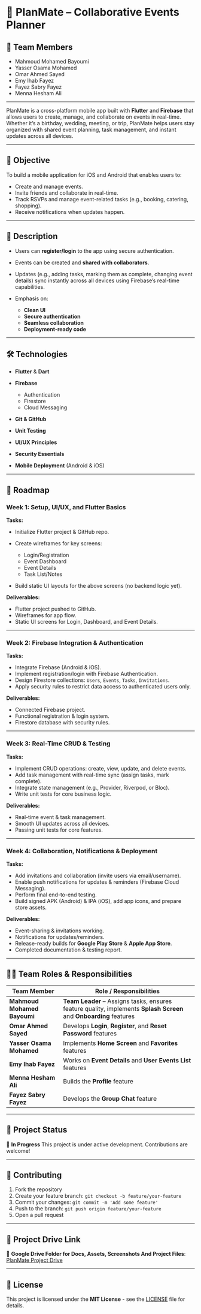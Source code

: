 # 📱 PlanMate – Collaborative Events Planner

## 👥 Team Members

* Mahmoud Mohamed Bayoumi
* Yasser Osama Mohamed
* Omar Ahmed Sayed
* Emy Ihab Fayez
* Fayez Sabry Fayez
* Menna Hesham Ali

---

PlanMate is a cross-platform mobile app built with **Flutter** and **Firebase** that allows users to create, manage, and collaborate on events in real-time. Whether it’s a birthday, wedding, meeting, or trip, PlanMate helps users stay organized with shared event planning, task management, and instant updates across all devices.

---

## 🚀 Objective

To build a mobile application for iOS and Android that enables users to:

* Create and manage events.
* Invite friends and collaborate in real-time.
* Track RSVPs and manage event-related tasks (e.g., booking, catering, shopping).
* Receive notifications when updates happen.

---

## 📝 Description

* Users can **register/login** to the app using secure authentication.
* Events can be created and **shared with collaborators**.
* Updates (e.g., adding tasks, marking them as complete, changing event details) sync instantly across all devices using Firebase’s real-time capabilities.
* Emphasis on:

  * **Clean UI**
  * **Secure authentication**
  * **Seamless collaboration**
  * **Deployment-ready code**

---

## 🛠️ Technologies

* **Flutter** & **Dart**
* **Firebase**

  * Authentication
  * Firestore
  * Cloud Messaging
* **Git & GitHub**
* **Unit Testing**
* **UI/UX Principles**
* **Security Essentials**
* **Mobile Deployment** (Android & iOS)

---

## 📅 Roadmap

### Week 1: Setup, UI/UX, and Flutter Basics

**Tasks:**

* Initialize Flutter project & GitHub repo.
* Create wireframes for key screens:

  * Login/Registration
  * Event Dashboard
  * Event Details
  * Task List/Notes
* Build static UI layouts for the above screens (no backend logic yet).

**Deliverables:**

* Flutter project pushed to GitHub.
* Wireframes for app flow.
* Static UI screens for Login, Dashboard, and Event Details.

---

### Week 2: Firebase Integration & Authentication

**Tasks:**

* Integrate Firebase (Android & iOS).
* Implement registration/login with Firebase Authentication.
* Design Firestore collections: `Users`, `Events`, `Tasks`, `Invitations`.
* Apply security rules to restrict data access to authenticated users only.

**Deliverables:**

* Connected Firebase project.
* Functional registration & login system.
* Firestore database with security rules.

---

### Week 3: Real-Time CRUD & Testing

**Tasks:**

* Implement CRUD operations: create, view, update, and delete events.
* Add task management with real-time sync (assign tasks, mark complete).
* Integrate state management (e.g., Provider, Riverpod, or Bloc).
* Write unit tests for core business logic.

**Deliverables:**

* Real-time event & task management.
* Smooth UI updates across all devices.
* Passing unit tests for core features.

---

### Week 4: Collaboration, Notifications & Deployment

**Tasks:**

* Add invitations and collaboration (invite users via email/username).
* Enable push notifications for updates & reminders (Firebase Cloud Messaging).
* Perform final end-to-end testing.
* Build signed APK (Android) & IPA (iOS), add app icons, and prepare store assets.

**Deliverables:**

* Event-sharing & invitations working.
* Notifications for updates/reminders.
* Release-ready builds for **Google Play Store** & **Apple App Store**.
* Completed documentation & testing report.

---

## 👩‍💻 Team Roles & Responsibilities

| Team Member                 | Role / Responsibilities                                                                                            |
| --------------------------- | ------------------------------------------------------------------------------------------------------------------ |
| **Mahmoud Mohamed Bayoumi** | **Team Leader** – Assigns tasks, ensures feature quality, implements **Splash Screen** and **Onboarding** features |
| **Omar Ahmed Sayed**        | Develops **Login**, **Register**, and **Reset Password** features                                                  |
| **Yasser Osama Mohamed**    | Implements **Home Screen** and **Favorites** features                                                              |
| **Emy Ihab Fayez**          | Works on **Event Details** and **User Events List** features                                                       |
| **Menna Hesham Ali**        | Builds the **Profile** feature                                                                                     |
| **Fayez Sabry Fayez**       | Develops the **Group Chat** feature                                                                                |

---

## 📂 Project Status

🚧 **In Progress**
This project is under active development. Contributions are welcome!

---

## 🤝 Contributing

1. Fork the repository
2. Create your feature branch: `git checkout -b feature/your-feature`
3. Commit your changes: `git commit -m 'Add some feature'`
4. Push to the branch: `git push origin feature/your-feature`
5. Open a pull request

---

## 📎 Project Drive Link

📁 **Google Drive Folder for Docs, Assets, Screenshots And Project Files**:
[PlanMate Project Drive](https://drive.google.com/drive/folders/1oJo0dROzcJkCj9__EyeFnR49g1AHiXMr)

---

## 📜 License

This project is licensed under the **MIT License** - see the [LICENSE](LICENSE) file for details.
